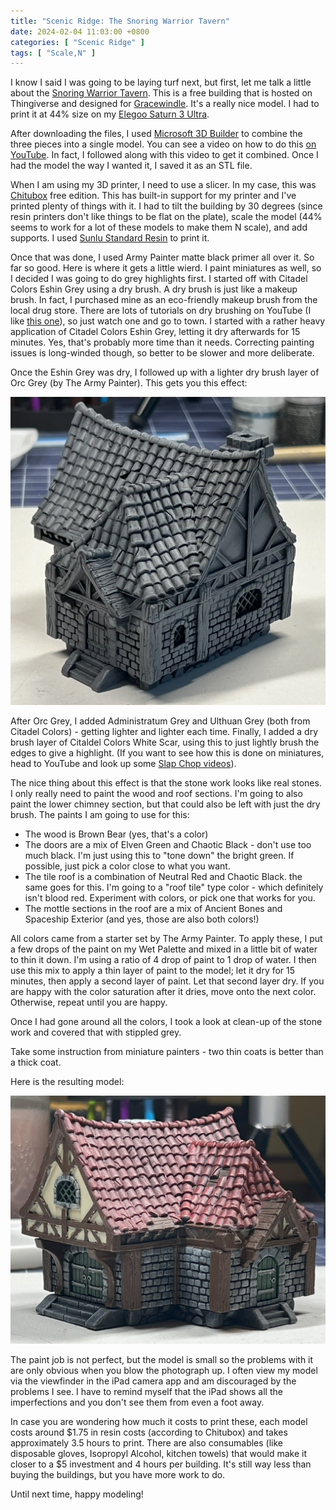 ```yaml
---
title: "Scenic Ridge: The Snoring Warrior Tavern"
date: 2024-02-04 11:03:00 +0800
categories: [ "Scenic Ridge" ]
tags: [ "Scale,N" ]
---
```


I know I said I was going to be laying turf next, but first, let me talk a little about the [Snoring Warrior Tavern](https://www.thingiverse.com/thing:4776313).  This is a free building that is hosted on Thingiverse and designed for [Gracewindle](https://www.patreon.com/gracewindale).  It's a really nice model.  I had to print it at 44% size on my [Elegoo Saturn 3 Ultra](https://www.elegoo.com/products/elegoo-saturn-3-resin-3d-printer-12k).

After downloading the files, I used [Microsoft 3D Builder](https://apps.microsoft.com/detail/9WZDNCRFJ3T6) to combine the three pieces into a single model.  You can see a video on how to do this [on YouTube](https://www.youtube.com/watch?v=tkKdQr9BCik).  In fact, I followed along with this video to get it combined.  Once I had the model the way I wanted it, I saved it as an STL file.

When I am using my 3D printer, I need to use a slicer.  In my case, this was [Chitubox](https://www.chitubox.com) free edition.  This has built-in support for my printer and I've printed plenty of things with it.  I had to tilt the building by 30 degrees (since resin printers don't like things to be flat on the plate), scale the model (44% seems to work for a lot of these models to make them N scale), and add supports.  I used [Sunlu Standard Resin](https://www.sunlu.com/collections/standard-resin) to print it.

Once that was done, I used Army Painter matte black primer all over it.  So far so good.  Here is where it gets a little wierd.  I paint miniatures as well, so I decided I was going to do grey highlights first.  I started off with Citadel Colors Eshin Grey using a dry brush.  A dry brush is just like a makeup brush.  In fact, I purchased mine as an eco-friendly makeup brush from the local drug store.  There are lots of tutorials on dry brushing on YouTube (I like [this one]()), so just watch one and go to town.  I started with a rather heavy application of Citadel Colors Eshin Grey, letting it dry afterwards for 15 minutes.  Yes, that's probably more time than it needs.  Correcting painting issues is long-winded though, so better to be slower and more deliberate.

Once the Eshin Grey was dry, I followed up with a lighter dry brush layer of Orc Grey (by The Army Painter).  This gets you this effect:

![The Snoring Warrior Tavern with some grey](/assets/2024/02/04/IMG_2384.jpg)

After Orc Grey, I added Administratum Grey and Ulthuan Grey (both from Citadel Colors) - getting lighter and lighter each time.  Finally, I added a dry brush layer of Citaldel Colors White Scar, using this to just lightly brush the edges to give a highlight.  (If you want to see how this is done on miniatures, head to YouTube and look up some [Slap Chop videos](https://www.youtube.com/@heresyismytherapy/videos)).

The nice thing about this effect is that the stone work looks like real stones.  I only really need to paint the wood and roof sections.  I'm going to also paint the lower chimney section, but that could also be left with just the dry brush.  The paints I am going to use for this:

* The wood is Brown Bear (yes, that's a color)
* The doors are a mix of Elven Green and Chaotic Black - don't use too much black.  I'm just using this to "tone down" the bright green.  If possible, just pick a color close to what you want.
* The tile roof is a combination of Neutral Red and Chaotic Black.  the same goes for this.  I'm going to a "roof tile" type color - which definitely isn't blood red.  Experiment with colors, or pick one that works for you.
* The mottle sections in the roof are a mix of Ancient Bones and Spaceship Exterior (and yes, those are also both colors!)

All colors came from a starter set by The Army Painter.  To apply these, I put a few drops of the paint on my Wet Palette and mixed in a little bit of water to thin it down.  I'm using a ratio of 4 drop of paint to 1 drop of water.  I then use this mix to apply a thin layer of paint to the model; let it dry for 15 minutes, then apply a second layer of paint.  Let that second layer dry.  If you are happy with the color saturation after it dries, move onto the next color.  Otherwise, repeat until you are happy.

Once I had gone around all the colors, I took a look at clean-up of the stone work and covered that with stippled grey.

Take some instruction from miniature painters - two thin coats is better than a thick coat.

Here is the resulting model:

![The Snoring Warrior Tavern - final version](/assets/2024/02/04/IMG_2387.jpg)

The paint job is not perfect, but the model is small so the problems with it are only obvious when you blow the photograph up.  I often view my model via the viewfinder in the iPad camera app and am discouraged by the problems I see.  I have to remind myself that the iPad shows all the imperfections and you don't see them from even a foot away.

In case you are wondering how much it costs to print these, each model costs around $1.75 in resin costs (according to Chitubox) and takes approximately 3.5 hours to print.  There are also consumables (like disposable gloves, Isopropyl Alcohol, kitchen towels) that would make it closer to a $5 investment and 4 hours per building.  It's still way less than buying the buildings, but you have more work to do.

Until next time, happy modeling!